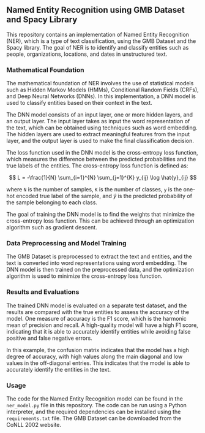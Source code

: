 ## Named Entity Recognition using GMB Dataset and Spacy Library

This repository contains an implementation of Named Entity Recognition (NER), which is a type of text classification, using the GMB Dataset and the Spacy library. The goal of NER is to identify and classify entities such as people, organizations, locations, and dates in unstructured text.

### Mathematical Foundation

The mathematical foundation of NER involves the use of statistical models such as Hidden Markov Models (HMMs), Conditional Random Fields (CRFs), and Deep Neural Networks (DNNs). In this implementation, a DNN model is used to classify entities based on their context in the text.

The DNN model consists of an input layer, one or more hidden layers, and an output layer. The input layer takes as input the word representation of the text, which can be obtained using techniques such as word embedding. The hidden layers are used to extract meaningful features from the input layer, and the output layer is used to make the final classification decision.

The loss function used in the DNN model is the cross-entropy loss function, which measures the difference between the predicted probabilities and the true labels of the entities. The cross-entropy loss function is defined as:

$$ L = -\frac{1}{N} \sum_{i=1}^{N} \sum_{j=1}^{K} y_{ij} \log \hat{y}_{ij} $$

where `N` is the number of samples, `K` is the number of classes, `y` is the one-hot encoded true label of the sample, and $\hat{y}$ is the predicted probability of the sample belonging to each class.

The goal of training the DNN model is to find the weights that minimize the cross-entropy loss function. This can be achieved through an optimization algorithm such as gradient descent.

### Data Preprocessing and Model Training

The GMB Dataset is preprocessed to extract the text and entities, and the text is converted into word representations using word embedding. The DNN model is then trained on the preprocessed data, and the optimization algorithm is used to minimize the cross-entropy loss function.

### Results and Evaluations

The trained DNN model is evaluated on a separate test dataset, and the results are compared with the true entities to assess the accuracy of the model. One measure of accuracy is the F1 score, which is the harmonic mean of precision and recall. A high-quality model will have a high F1 score, indicating that it is able to accurately identify entities while avoiding false positive and false negative errors.

In this example, the confusion matrix indicates that the model has a high degree of accuracy, with high values along the main diagonal and low values in the off-diagonal entries. This indicates that the model is able to accurately identify the entities in the text.

### Usage

The code for the Named Entity Recognition model can be found in the `ner_model.py` file in this repository. The code can be run using a Python interpreter, and the required dependencies can be installed using the `requirements.txt` file. The GMB Dataset can be downloaded from the CoNLL 2002 website.

